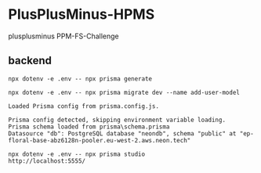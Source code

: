 # PlusPlusMinus-HPMS
plusplusminus PPM-FS-Challenge

## backend

```
npx dotenv -e .env -- npx prisma generate

npx dotenv -e .env -- npx prisma migrate dev --name add-user-model
```

```
Loaded Prisma config from prisma.config.js.

Prisma config detected, skipping environment variable loading.
Prisma schema loaded from prisma\schema.prisma
Datasource "db": PostgreSQL database "neondb", schema "public" at "ep-floral-base-abz6128n-pooler.eu-west-2.aws.neon.tech"
```

```
npx dotenv -e .env -- npx prisma studio
http://localhost:5555/
```

